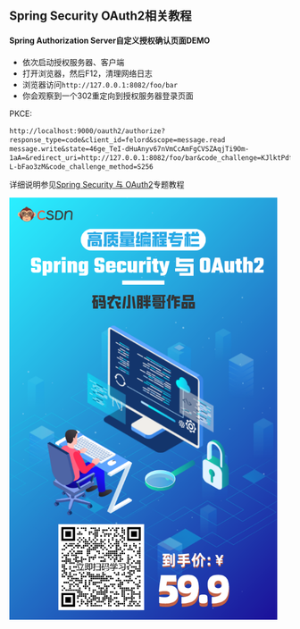 ## Spring Security OAuth2相关教程


#### Spring Authorization Server自定义授权确认页面DEMO

- 依次启动授权服务器、客户端
- 打开浏览器，然后F12，清理网络日志
- 浏览器访问`http://127.0.0.1:8082/foo/bar`
- 你会观察到一个302重定向到授权服务器登录页面

PKCE:
```
http://localhost:9000/oauth2/authorize?response_type=code&client_id=felord&scope=message.read message.write&state=46ge_TeI-dHuAnyv67nVmCcAmFgCVSZAqjTi9Om-1aA=&redirect_uri=http://127.0.0.1:8082/foo/bar&code_challenge=KJlktPdfHdPPenXDN3HARjV6pzM7ljfHs-L-bFao3zM&code_challenge_method=S256
```

详细说明参见[Spring Security 与 OAuth2](https://blog.csdn.net/qq_35067322/category_11691173.html)专题教程

<img src="tutorial.png" style="zoom:75%;" />